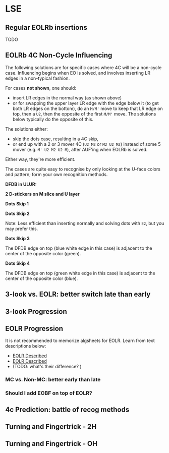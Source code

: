<script type="text/javascript" src="twistysim.js"></script>
<style type="text/css" rel="stylesheet">
/* modifies the opacity of the cube wireframe */
.ttk-shp-poly {
    stroke-opacity: 0.3;
}
</style>

# LSE

## Regular EOLRb insertions
TODO

<div id="lrMatchingCorners">
<script type="text/javascript">
  TTk.AlgorithmPuzzle(3)
    .size({width:400, height:400})
    .case("M' U2 M' U")
    ('#lrMatchingCorners');
</script>

## EOLRb 4C Non-Cycle Influencing

The following solutions are for specific cases where 4C will be a non-cycle case. Influencing begins when EO is solved, and involves inserting LR edges in a non-typical fashion. 

For cases **not shown**, one should:
- insert LR edges in the normal way (as shown above)
- or for swapping the upper layer LR edge with the edge below it (to get both LR edges on the bottom), do an `M/M'` move to keep that LR edge on top, then a `U2`, then the opposite of the first `M/M'` move. The solutions below typically do the opposite of this.

The solutions either:
- skip the dots case, resulting in a 4C skip,
- or end up with a 2 or 3 mover 4C (`U2 M2` or `M2 U2 M2`) instead of some 5 mover (e.g. `M' U2 M2 U2 M`), after AUF'ing when EOLRb is solved.

Either way, they're more efficient.

The cases are quite easy to recognise by only looking at the U-face colors and pattern; form your own recognition methods.

**DFDB in ULUR:**
<div id="dfdb_in_ulur">
<script type="text/javascript">
  TTk.AlgorithmPuzzle(3)
    .size({width:400, height:400})
    .case("M U2 M U' M2 U")
    ('#dfdb_in_ulur');
</script>

</div>

**2 D-stickers on M slice and U layer**
<div id="twoDstickersOnTop">
<script type="text/javascript">
  TTk.AlgorithmPuzzle(3)
    .size({width:400, height:400})
    .case("M U2 M U' M2' U M2' U2")
    ('#twoDstickersOnTop');
</script>

</div>

**Dots Skip 1**
<div id="dotsSkip1">
<script type="text/javascript">
  TTk.AlgorithmPuzzle(3)
    .size({width:400, height:400})
    .case("U' M' U2 M2 U2 M' U")
    ('#dotsSkip1');
</script>

</div>

**Dots Skip 2**
<div id="dotsSkip2">
<script type="text/javascript">
  TTk.AlgorithmPuzzle(3)
    .size({width:400, height:400})
    .case("U' M' U2 M2 U2 M' U M2")
    ('#dotsSkip2');
</script>

Note: Less efficient than inserting normally and solving dots with `E2`, but you may prefer this.
</div>

**Dots Skip 3**
<div id="dotsSkip3">
<script type="text/javascript">
  TTk.AlgorithmPuzzle(3)
    .size({width:400, height:400})
    .case("M U2 M U2 M2 U'")
    ('#dotsSkip3');
</script>

The DFDB edge on top (blue white edge in this case) is adjacent to the center of the opposite color (green).
</div>

**Dots Skip 4**
<div id="dotsSkip4">
<script type="text/javascript">
  TTk.AlgorithmPuzzle(3)
    .size({width:400, height:400})
    .case("M' U2 M U2 M2 U'")
    ('#dotsSkip4');
</script>

The DFDB edge on top (green white edge in this case) is adjacent to the center of the opposite color (blue).
</div>

## 3-look vs. EOLR: better switch late than early

## 3-look Progression

## EOLR Progression

It is not recommended to memorize algsheets for EOLR.
Learn from text descriptions below:

- [EOLR Described](https://docs.google.com/document/d/1dvGERLfN-0rVwN914HH1zRPHLfdM6d5rPfe0HxOMK08/edit)
- [EOLR Described](https://docs.google.com/document/d/1rb5M9_5CTlozLu9acFIgqq9LYYKaUdnMDX0vcLOURT4/edit])
- (TODO: what's their difference? )

### MC vs. Non-MC: better early than late

### Should I add EOBF on top of EOLR?

## 4c Prediction: battle of recog methods

## Turning and Fingertrick - 2H

## Turning and Fingertrick - OH
